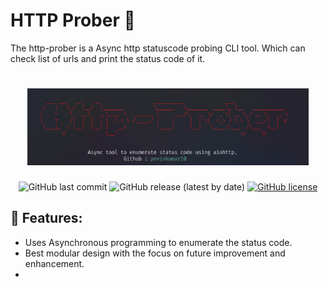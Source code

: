 # HTTP Prober 🧨

The http-prober is a Async http statuscode probing CLI tool. Which can check list of urls and print the status code of it.
<h1 align="center">
  <img src="img/http-prober-banner.png" alt="http-prober" width="450px">
  <br>
</h1>

<div align="center">
  
![GitHub last commit](https://img.shields.io/github/last-commit/pevinkumar10/http-prober) ![GitHub release (latest by date)](https://img.shields.io/github/v/release/pevinkumar10/http-prober) [![GitHub license](https://img.shields.io/github/license/pevinkumar10/http-prober)](https://github.com/pevinkumar10/http-prober/blob/main/LICENSE)

</div>

## 🚀 Features:

- Uses Asynchronous programming to enumerate the status code.
- Best modular design with the focus on future improvement and enhancement.
- 